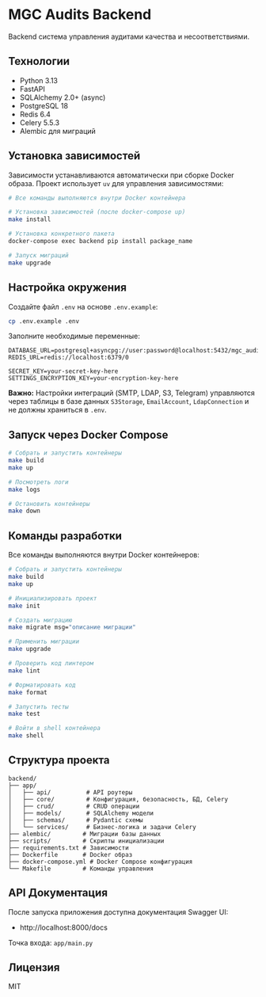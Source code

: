 # MGC Audits Backend

Backend система управления аудитами качества и несоответствиями.

## Технологии

- Python 3.13
- FastAPI
- SQLAlchemy 2.0+ (async)
- PostgreSQL 18
- Redis 6.4
- Celery 5.5.3
- Alembic для миграций

## Установка зависимостей

Зависимости устанавливаются автоматически при сборке Docker образа. Проект использует `uv` для управления зависимостями:

```bash
# Все команды выполняются внутри Docker контейнера

# Установка зависимостей (после docker-compose up)
make install

# Установка конкретного пакета
docker-compose exec backend pip install package_name

# Запуск миграций
make upgrade
```

## Настройка окружения

Создайте файл `.env` на основе `.env.example`:

```bash
cp .env.example .env
```

Заполните необходимые переменные:

```env
DATABASE_URL=postgresql+asyncpg://user:password@localhost:5432/mgc_audits
REDIS_URL=redis://localhost:6379/0

SECRET_KEY=your-secret-key-here
SETTINGS_ENCRYPTION_KEY=your-encryption-key-here

```

**Важно:** Настройки интеграций (SMTP, LDAP, S3, Telegram) управляются через таблицы в базе данных `S3Storage`, `EmailAccount`, `LdapConnection` и не должны храниться в `.env`.

## Запуск через Docker Compose

```bash
# Собрать и запустить контейнеры
make build
make up

# Посмотреть логи
make logs

# Остановить контейнеры
make down
```

## Команды разработки

Все команды выполняются внутри Docker контейнеров:

```bash
# Собрать и запустить контейнеры
make build
make up

# Инициализировать проект
make init

# Создать миграцию
make migrate msg="описание миграции"

# Применить миграции
make upgrade

# Проверить код линтером
make lint

# Форматировать код
make format

# Запустить тесты
make test

# Войти в shell контейнера
make shell
```

## Структура проекта

```
backend/
├── app/
│   ├── api/          # API роутеры
│   ├── core/         # Конфигурация, безопасность, БД, Celery
│   ├── crud/         # CRUD операции
│   ├── models/       # SQLAlchemy модели
│   ├── schemas/      # Pydantic схемы
│   └── services/     # Бизнес-логика и задачи Celery
├── alembic/         # Миграции базы данных
├── scripts/         # Скрипты инициализации
├── requirements.txt # Зависимости
├── Dockerfile       # Docker образ
├── docker-compose.yml # Docker Compose конфигурация
└── Makefile         # Команды управления
```

## API Документация

После запуска приложения доступна документация Swagger UI:
- http://localhost:8000/docs

Точка входа: `app/main.py`

## Лицензия

MIT
